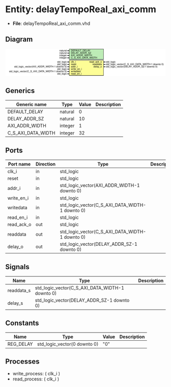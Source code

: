 # Entity: delayTempoReal_axi_comm

- **File**: delayTempoReal_axi_comm.vhd
## Diagram

![Diagram](delayTempoReal_axi_comm.svg "Diagram")
## Generics

| Generic name       | Type    | Value | Description |
| ------------------ | ------- | ----- | ----------- |
| DEFAULT_DELAY      | natural | 0     |             |
| DELAY_ADDR_SZ      | natural | 10    |             |
| AXI_ADDR_WIDTH     | integer | 1     |             |
| C_S_AXI_DATA_WIDTH | integer | 32    |             |
## Ports

| Port name  | Direction | Type                                            | Description |
| ---------- | --------- | ----------------------------------------------- | ----------- |
| clk_i      | in        | std_logic                                       |             |
| reset      | in        | std_logic                                       |             |
| addr_i     | in        | std_logic_vector(AXI_ADDR_WIDTH-1 downto 0)     |             |
| write_en_i | in        | std_logic                                       |             |
| writedata  | in        | std_logic_vector(C_S_AXI_DATA_WIDTH-1 downto 0) |             |
| read_en_i  | in        | std_logic                                       |             |
| read_ack_o | out       | std_logic                                       |             |
| readdata   | out       | std_logic_vector(C_S_AXI_DATA_WIDTH-1 downto 0) |             |
| delay_o    | out       | std_logic_vector(DELAY_ADDR_SZ-1 downto 0)      |             |
## Signals

| Name       | Type                                            | Description |
| ---------- | ----------------------------------------------- | ----------- |
| readdata_s | std_logic_vector(C_S_AXI_DATA_WIDTH-1 downto 0) |             |
| delay_s    | std_logic_vector(DELAY_ADDR_SZ-1 downto 0)      |             |
## Constants

| Name      | Type                         | Value | Description |
| --------- | ---------------------------- | ----- | ----------- |
| REG_DELAY | std_logic_vector(0 downto 0) |  "0"  |             |
## Processes
- write_process: ( clk_i )
- read_process: ( clk_i )
